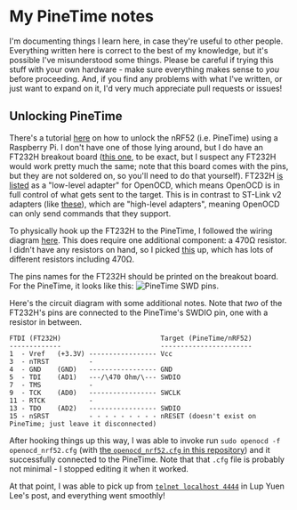 # My PineTime notes

I'm documenting things I learn here, in case they're useful to other people.  Everything written here is correct to the best of my knowledge, but it's possible I've misunderstood some things.  Please be careful if trying this stuff with your own hardware - make sure everything makes sense to *you* before proceeding.  And, if you find any problems with what I've written, or just want to expand on it, I'd very much appreciate pull requests or issues!

## Unlocking PineTime

There's a tutorial [here](https://medium.com/@ly.lee/coding-nrf52-with-rust-and-apache-mynewt-on-visual-studio-code-9521bcba6004#1285) on how to unlock the nRF52 (i.e. PineTime) using a Raspberry Pi.  I don't have one of those lying around, but I do have an FT232H breakout board ([this one](https://www.amazon.com/gp/product/B07T9CPMHT), to be exact, but I suspect any FT232H would work pretty much the same; note that this board comes with the pins, but they are not soldered on, so you'll need to do that yourself).  FT232H [is listed](http://openocd.org/doc/html/Debug-Adapter-Hardware.html) as a "low-level adapter" for OpenOCD, which means OpenOCD is in full control of what gets sent to the target.  This is in contrast to ST-Link v2 adapters (like [these](https://www.amazon.com/gp/product/B01EE4WAC8)), which are "high-level adapters", meaning OpenOCD can only send commands that they support.

To physically hook up the FT232H to the PineTime, I followed the wiring diagram [here](https://github.com/arduino/OpenOCD/blob/c404ff5d3a2ec568daa106455845dd403b08dab4/tcl/interface/ftdi/swd-resistor-hack.cfg).  This does require one additional component: a 470Ω resistor.  I didn't have any resistors on hand, so I picked [this](https://www.amazon.com/gp/product/B072BL2VX1) up, which has lots of different resistors including 470Ω.

The pins names for the FT232H should be printed on the breakout board.  For the PineTime, it looks like this:
![PineTime SWD pins](https://wiki.pine64.org/images/2/29/PineTime_SWD_location.jpg).

Here's the circuit diagram with some additional notes.  Note that *two* of the FT232H's pins are connected to the PineTime's SWDIO pin, one with a resistor in between.

```
FTDI (FT232H)                         Target (PineTime/nRF52)
-------------                         -----------------------
1  - Vref   (+3.3V) ----------------- Vcc
3  - nTRST          -
4  - GND    (GND)   ----------------- GND
5  - TDI    (AD1)   ---/\470 Ohm/\--- SWDIO
7  - TMS            -
9  - TCK    (AD0)   ----------------- SWCLK
11 - RTCK           -
13 - TDO    (AD2)   ----------------- SWDIO
15 - nSRST          - - - - - - - - - nRESET (doesn't exist on PineTime; just leave it disconnected)
```

After hooking things up this way, I was able to invoke run `sudo openocd -f openocd_nrf52.cfg` (with [the `openocd_nrf52.cfg` in this repository](./openocd_nrf52.cfg)) and it successfully connected to the PineTime.  Note that that `.cfg` file is probably not minimal - I stopped editing it when it worked.

At that point, I was able to pick up from [`telnet localhost 4444`](https://medium.com/@ly.lee/coding-nrf52-with-rust-and-apache-mynewt-on-visual-studio-code-9521bcba6004#66e2) in Lup Yuen Lee's post, and everything went smoothly!
